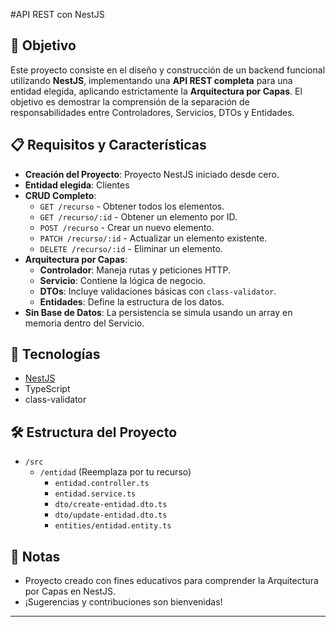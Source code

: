 #API REST con NestJS

## 🎯 Objetivo

Este proyecto consiste en el diseño y construcción de un backend funcional utilizando **NestJS**, implementando una **API REST completa** para una entidad elegida, aplicando estrictamente la **Arquitectura por Capas**. El objetivo es demostrar la comprensión de la separación de responsabilidades entre Controladores, Servicios, DTOs y Entidades.

## 📋 Requisitos y Características

- **Creación del Proyecto**: Proyecto NestJS iniciado desde cero.
- **Entidad elegida**: Clientes
- **CRUD Completo**:
  - `GET /recurso` - Obtener todos los elementos.
  - `GET /recurso/:id` - Obtener un elemento por ID.
  - `POST /recurso` - Crear un nuevo elemento.
  - `PATCH /recurso/:id` - Actualizar un elemento existente.
  - `DELETE /recurso/:id` - Eliminar un elemento.
- **Arquitectura por Capas**:
  - **Controlador**: Maneja rutas y peticiones HTTP.
  - **Servicio**: Contiene la lógica de negocio.
  - **DTOs**: Incluye validaciones básicas con `class-validator`.
  - **Entidades**: Define la estructura de los datos.
- **Sin Base de Datos**: La persistencia se simula usando un array en memoria dentro del Servicio.

## 🚀 Tecnologías

- [NestJS](https://nestjs.com/)
- TypeScript
- class-validator

## 🛠️ Estructura del Proyecto

- `/src`
  - `/entidad` (Reemplaza por tu recurso)
    - `entidad.controller.ts`
    - `entidad.service.ts`
    - `dto/create-entidad.dto.ts`
    - `dto/update-entidad.dto.ts`
    - `entities/entidad.entity.ts`

## 📝 Notas

- Proyecto creado con fines educativos para comprender la Arquitectura por Capas en NestJS.
- ¡Sugerencias y contribuciones son bienvenidas!

---
